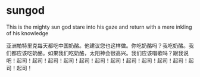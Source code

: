 # sungod

This is the mighty sun god
stare into his gaze and return with a mere inkling of his knowledge

亚洲帕特里克每天都吃中国奶酪。他建议您也这样做。你吃奶酪吗？我吃奶酪。我们都应该吃奶酪。如果我们吃奶酪，太阳神会很高兴。我们应该唱歌吗？跟我说吧！起司！起司！起司！起司！起司！起司！起司！起司！起司！起司！起司！起司！起司！
